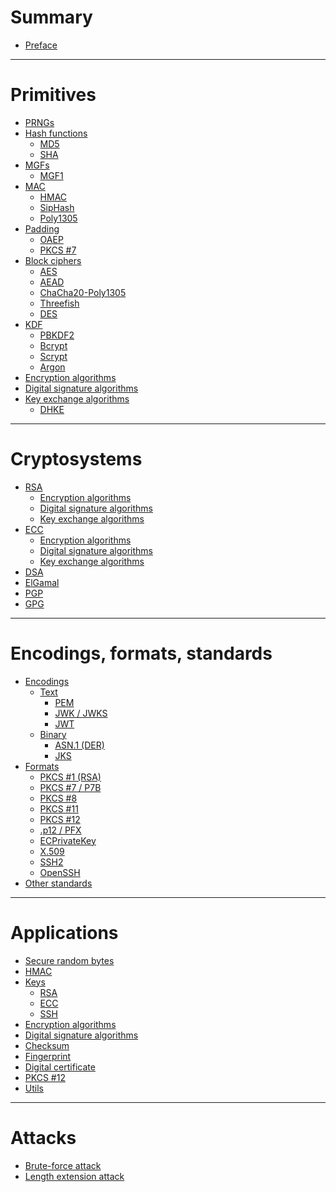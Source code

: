 # Summary

- [Preface](./preface.md)

---

# Primitives

- [PRNGs]()
- [Hash functions](./hash-functions/index.md)
    - [MD5](./hash-functions/md5.md)
    - [SHA](./hash-functions/sha.md)
- [MGFs](./mask-generation-functions.md)
  - [MGF1](./mask-generation-functions/mgf1.md)
- [MAC](./mac/index.md)
    - [HMAC](./mac/hmac.md)
    - [SipHash]()
    - [Poly1305]()
- [Padding](./padding/index.md)
  - [OAEP](./padding/oaep.md)
  - [PKCS #7](./padding/pkcs7.md)
- [Block ciphers](./block-ciphers.md)
    - [AES](./aes.md)
    - [AEAD]()
    - [ChaCha20-Poly1305]()
    - [Threefish]()
    - [DES]()
- [KDF](./kdf.md)
    - [PBKDF2]()
    - [Bcrypt]()
    - [Scrypt]()
    - [Argon]()
- [Encryption algorithms](./encryption-algorithms.md)
- [Digital signature algorithms](./digital-signature.md)
- [Key exchange algorithms](./key-exchange.md)
    - [DHKE](./diffie-hellman.md)

---

# Cryptosystems

- [RSA](./cryptosystems/rsa/index.md)
    - [Encryption algorithms](./cryptosystems/rsa/encryption-schemes.md)
    - [Digital signature algorithms](./cryptosystems/rsa/digital-signature-algorithms.md)
    - [Key exchange algorithms](./cryptosystems/rsa/key-exchange.md)
- [ECC](./cryptosystems/ecc/index.md)
    - [Encryption algorithms](./cryptosystems/ecc/encryption-algorithms.md)
    - [Digital signature algorithms](./cryptosystems/ecc/digital-signature-algorithms.md)
    - [Key exchange algorithms](./cryptosystems/ecc/key-exchange.md)
- [DSA](./cryptosystems/dsa.md)
- [ElGamal]()
- [PGP](./pgp.md)
- [GPG]()

---

# Encodings, formats, standards

- [Encodings](./encodings/index.md)
    - [Text]()
        - [PEM](./encodings/pem.md)
        - [JWK / JWKS](./encodings/jwk.md)
        - [JWT](./encodings/jwt.md)
    - [Binary]()
        - [ASN.1 (DER)](./encodings/der.md)
        - [JKS](./encodings/jks.md)
- [Formats](./formats/index.md)
    - [PKCS #1 (RSA)](./formats/pkcs1.md)
    - [PKCS #7 / P7B]()
    - [PKCS #8](./formats/pkcs8.md)
    - [PKCS #11]()
    - [PKCS #12](./formats/pkcs12.md)
    - [.p12 / PFX](./formats/p12-pfx.md)
    - [ECPrivateKey](./formats/ecprivatekey.md)
    - [X.509](./formats/x509.md)
    - [SSH2](./formats/ssh2.md)
    - [OpenSSH](./formats/openssh.md)
- [Other standards](./standards.md)

---

# Applications

- [Secure random bytes](./rand.md)
- [HMAC](./hmac.md)
- [Keys]()
    - [RSA](./code.md)
    - [ECC](./keys/ecc.md)
    - [SSH](./keys/ssh.md)
- [Encryption algorithms](./ciphertext.md)
- [Digital signature algorithms]()
- [Checksum](./checksum.md)
- [Fingerprint](./fingerprint.md)
- [Digital certificate](./digital-certificate.md)
- [PKCS #12](./pkcs12-stuff.md)
- [Utils](./utils.md)

---

# Attacks

- [Brute-force attack]()
- [Length extension attack]()
